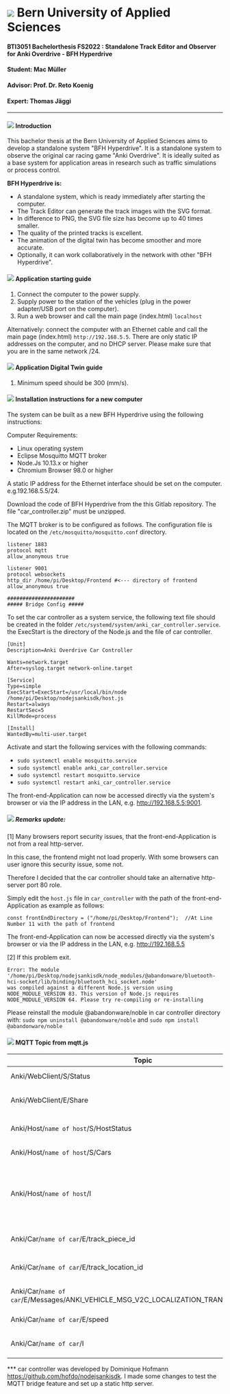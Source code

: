 # ![](https://www.bfh.ch/dam/jcr:36ac8a9a-6176-44fe-8e69-064cffb38e5b/logo_l-xs-home-und-footer_de.svg) Bern University of Applied Sciences
#### BTI3051 Bachelorthesis FS2022 : Standalone Track Editor and Observer for Anki Overdrive - BFH Hyperdrive
#### Student: Mac Müller
#### Advisor: Prof. Dr. Reto Koenig
#### Expert: Thomas Jäggi

------------
#### ![](http://twemoji.maxcdn.com/36x36/1f4e3.png) Introduction
This bachelor thesis at the Bern University of Applied Sciences aims to develop a standalone system "BFH Hyperdrive". It is a standalone system to observe the original car racing game "Anki Overdrive". It is ideally suited as a base system for application areas in research such as traffic simulations or process control. 

**BFH Hyperdrive is:**
- A standalone system, which is ready immediately after starting the computer.
- The Track Editor can generate the track images with the SVG format.
- In difference to PNG, the SVG file size has become up to 40 times smaller.
- The quality of the printed tracks is excellent.
- The animation of the digital twin has become smoother and more accurate.
- Optionally, it can work collaboratively in the network with other "BFH Hyperdrive".

#### ![](http://twemoji.maxcdn.com/36x36/1f4e3.png) Application starting guide
1. Connect the computer to the power supply.
2. Supply power to the station of the vehicles (plug in the power adapter/USB port on the computer).
3. Run a web browser and call the main page (index.html)  `localhost`

Alternatively: connect the computer with an Ethernet cable and call the main page (index.html) `http://192.168.5.5`. There are only static IP addresses on the computer, and no DHCP server. Please make sure that you are in the same network /24.

#### ![](http://twemoji.maxcdn.com/36x36/1f4e3.png) Application Digital Twin guide
1. Minimum speed should be 300 (mm/s).

#### ![](http://twemoji.maxcdn.com/36x36/1f4e3.png) Installation instructions for a new computer
The system can be built as a new BFH Hyperdrive using the following instructions:

Computer Requirements:
- Linux operating system
- Eclipse Mosquitto MQTT broker
- Node.Js 10.13.x or higher
- Chromium Browser 98.0 or higher

A static IP address for the Ethernet interface should be set on the computer. e.g.192.168.5.5/24.

Download the code of BFH Hyperdrive from the this Gitlab repository. The file "car_controller.zip" must be unzipped.

The MQTT broker is to be configured as follows. The configuration file is located on the `/etc/mosquitto/mosquitto.conf` directory.
```
listener 1883
protocol mqtt
allow_anonymous true

listener 9001
protocol websockets
http_dir /home/pi/Desktop/Frontend #<--- directory of frontend
allow_anonymous true

######################
##### Bridge Config #####
```
To set the car controller as a system service, the following text file should be created in the folder `/etc/systemd/system/anki_car_controller.service`. the ExecStart is the directory of the Node.js and the file of car controller.
```
[Unit]
Description=Anki Overdrive Car Controller

Wants=network.target
After=syslog.target network-online.target

[Service]
Type=simple
ExecStart=ExecStart=/usr/local/bin/node /home/pi/Desktop/nodejsankisdk/host.js
Restart=always
RestartSec=5
KillMode=process

[Install]
WantedBy=multi-user.target
```
Activate and start the following services with the following commands:
- `sudo systemctl enable mosquitto.service`
- `sudo systemctl enable anki_car_controller.service`
- `sudo systemctl restart mosquitto.service`
- `sudo systemctl restart anki_car_controller.service` 

The front-end-Application can now be accessed directly via the system's browser or via the IP address in the LAN, e.g. http://192.168.5.5:9001.

##### ![](http://twemoji.maxcdn.com/36x36/1f6a7.png) Remarks update:
[1] Many browsers report security issues, that the front-end-Application is not from a real http-server. 

In this case, the frontend might not load properly. With some browsers can user ignore this security issue, some not.

Therefore I decided that the car controller should take an alternative http-server port 80 role.

Simply edit the `host.js` file in `car_controller` with the path of the front-end-Application as example as follows:
```
const frontEndDirectory = ("/home/pi/Desktop/Frontend");  //At Line Number 11 with the path of frontend
```
The front-end-Application can now be accessed directly via the system's browser or via the IP address in the LAN, e.g. http://192.168.5.5

[2] If this problem exit.
````
Error: The module '/home/pi/Desktop/nodejsankisdk/node_modules/@abandonware/bluetooth-hci-socket/lib/binding/bluetooth_hci_socket.node'
was compiled against a different Node.js version using
NODE_MODULE_VERSION 83. This version of Node.js requires
NODE_MODULE_VERSION 64. Please try re-compiling or re-installing

````
Please reinstall the module @abandonware/noble in car controller directory with:
`sudo npm uninstall @abandonware/noble` and `sudo npm install @abandonware/noble`



#### ![](http://twemoji.maxcdn.com/36x36/1f4e3.png) MQTT Topic from mqtt.js

| Topic | Description|
|---|---|
| Anki/WebClient/S/Status | Status of this application |
| Anki/WebClient/E/Share | Share track via MQTT-message |
| Anki/Host/`name of host`/S/HostStatus | Status of AnkiOverdrive Host |
| Anki/Host/`name of host`/S/Cars | List of found cars |
| Anki/Host/`name of host`/I | Request car controller to discover the cars or update MQTT-Bridge)|
| Anki/Car/`name of car`/E/track_piece_id| to subscribe Track piece ID|
| Anki/Car/`name of car`/E/track_location_id| to subscribe Track location ID|
| Anki/Car/`name of car`/E/Messages/ANKI_VEHICLE_MSG_V2C_LOCALIZATION_TRANSITION_UPDATE| to subscribe track piece changed|
| Anki/Car/`name of car`/E/speed| to subscribe cars speed.|
| Anki/Car/`name of car`/I| Request car to changed lane or speed.|

*** car controller was developed by Dominique Hofmann https://github.com/hofdo/nodejsankisdk. I made some changes to test the MQTT bridge feature and set up a static http server.
